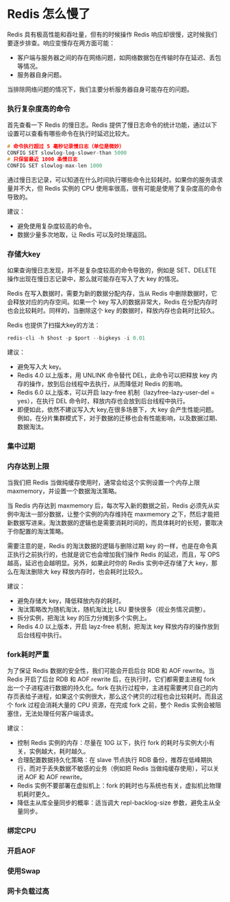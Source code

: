 # Redis 怎么慢了

Redis 具有极高性能和吞吐量，但有的时候操作 Redis 响应却很慢，这时候我们要逐步排查。响应变慢存在两方面可能：

- 客户端与服务器之间的存在网络问题，如网络数据包在传输时存在延迟、丢包等情况。
- 服务器自身问题。

当排除网络问题的情况下，我们主要分析服务器自身可能存在的问题。

### 执行复杂度高的命令

首先查看一下 Redis 的慢日志。Redis 提供了慢日志命令的统计功能，通过以下设置可以查看有哪些命令在执行时延迟比较大。

```C
# 命令执行超过 5 毫秒记录慢日志（单位是微妙）
CONFIG SET slowlog-log-slower-than 5000
# 只保留最近 1000 条慢日志
CONFIG SET slowlog-max-len 1000
```

通过慢日志记录，可以知道在什么时间执行哪些命令比较耗时。如果你的服务请求量并不大，但 Redis 实例的 CPU 使用率很高，很有可能是使用了复杂度高的命令导致的。

建议：
- 避免使用复杂度较高的命令。
- 数据少量多次地取，让 Redis 可以及时处理返回。

### 存储大key

如果查询慢日志发现，并不是复杂度较高的命令导致的，例如是 SET、DELETE 操作出现在慢日志记录中，那么就可能存在写入了大 key 的情况。

Redis 在写入数据时，需要为新的数据分配内存，当从 Redis 中删除数据时，它会释放对应的内存空间。如果一个 key 写入的数据非常大，Redis 在分配内存时也会比较耗时。同样的，当删除这个 key 的数据时，释放内存也会耗时比较久。

Redis 也提供了扫描大key的方法：

```C
redis-cli -h $host -p $port --bigkeys -i 0.01
```

建议：
- 避免写入大 key。
- Redis 4.0 以上版本，用 UNLINK 命令替代 DEL，此命令可以把释放 key 内存的操作，放到后台线程中去执行，从而降低对 Redis 的影响。
- Redis 6.0 以上版本，可以开启 lazy-free 机制（lazyfree-lazy-user-del = yes），在执行 DEL 命令时，释放内存也会放到后台线程中执行。
- 即便如此，依然不建议写入大 key,在很多场景下，大 key 会产生性能问题。例如，在分片集群模式下，对于数据的迁移也会有性能影响，以及数据过期、数据淘汰。

### 集中过期

### 内存达到上限

当我们把 Redis 当做纯缓存使用时，通常会给这个实例设置一个内存上限 maxmemory，并设置一个数据淘汰策略。

当 Redis 内存达到 maxmemory 后，每次写入新的数据之前，Redis 必须先从实例中淘汰一部分数据，让整个实例的内存维持在 maxmemory 之下，然后才能把新数据写进来。淘汰数据的逻辑也是需要消耗时间的，而具体耗时的长短，要取决于你配置的淘汰策略。

需要注意的是，Redis 的淘汰数据的逻辑与删除过期 key 的一样，也是在命令真正执行之前执行的，也就是说它也会增加我们操作 Redis 的延迟，而且，写 OPS 越高，延迟也会越明显。另外，如果此时你的 Redis 实例中还存储了大 key，那么在淘汰删除大 key 释放内存时，也会耗时比较久。

建议：
- 避免存储大 key，降低释放内存的耗时。
- 淘汰策略改为随机淘汰，随机淘汰比 LRU 要快很多（视业务情况调整）。
- 拆分实例，把淘汰 key 的压力分摊到多个实例上。
- Redis 4.0 以上版本，开启 layz-free 机制，把淘汰 key 释放内存的操作放到后台线程中执行。

### fork耗时严重


为了保证 Redis 数据的安全性，我们可能会开启后台 RDB 和 AOF rewrite。当 Redis 开启了后台 RDB 和 AOF rewrite 后，在执行时，它们都需要主进程 fork 出一个子进程进行数据的持久化。fork 在执行过程中，主进程需要拷贝自己的内存页表给子进程，如果这个实例很大，那么这个拷贝的过程也会比较耗时。而且这个 fork 过程会消耗大量的 CPU 资源，在完成 fork 之前，整个 Redis 实例会被阻塞住，无法处理任何客户端请求。

建议：
- 控制 Redis 实例的内存：尽量在 10G 以下，执行 fork 的耗时与实例大小有关，实例越大，耗时越久。
- 合理配置数据持久化策略：在 slave 节点执行 RDB 备份，推荐在低峰期执行，而对于丢失数据不敏感的业务（例如把 Redis 当做纯缓存使用），可以关闭 AOF 和 AOF rewrite。
- Redis 实例不要部署在虚拟机上：fork 的耗时也与系统也有关，虚拟机比物理机耗时更久。
- 降低主从库全量同步的概率：适当调大 repl-backlog-size 参数，避免主从全量同步。

### 绑定CPU

### 开启AOF

### 使用Swap

### 网卡负载过高
